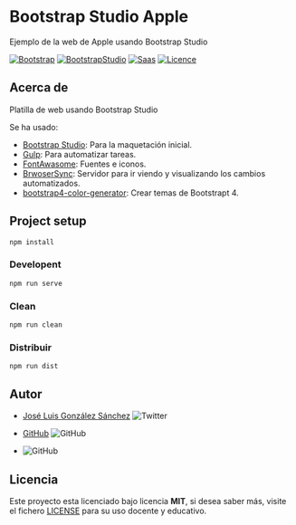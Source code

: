 # Bootstrap Studio Apple

Ejemplo de la web de Apple usando Bootstrap Studio

[![Bootstrap](https://img.shields.io/badge/Bootstrap-%20Ready-blueviolet)](https://getbootstrap.com/)
[![BootstrapStudio](https://img.shields.io/badge/BootstrapStudio-%20Ready-blue)](https://bootstrapstudio.io/)
[![Saas](https://img.shields.io/badge/Sass-%20Ready-ff69b4)](https://sass-lang.com/)
[![Licence](https://img.shields.io/github/license/joseluisgs/NodeMonRest)](https://github.com/joseluisgs/NodeMonRest/blob/master/LICENSE)

## Acerca de

Platilla de web usando Bootstrap Studio

Se ha usado:

- [Bootstrap Studio](https://bootstrapstudio.io/): Para la maquetación inicial.
- [Gulp](https://gulpjs.com/): Para automatizar tareas.
- [FontAwasome](https://fontawesome.com/v4.7.0/icons/): Fuentes e iconos.
- [BrwoserSync](https://www.browsersync.io/): Servidor para ir viendo y visualizando los cambios automatizados.
- [bootstrap4-color-generator](https://lingtalfi.com/bootstrap4-color-generator): Crear temas de Bootstrapt 4.

## Project setup

```
npm install
```

### Developent

```
npm run serve
```

### Clean

```
npm run clean
```

### Distribuir

```
npm run dist
```

## Autor

- [José Luis González Sánchez](https://twitter.com/joseluisgonsan) ![Twitter](https://img.shields.io/twitter/follow/joseluisgonsan?style=social)

* [GitHub](https://github.com/joseluisgs) ![GitHub](https://img.shields.io/github/followers/joseluisgs?style=social)

* ![GitHub](https://img.shields.io/github/last-commit/joseluisgs/bootstrapt-studio-apple)

## Licencia

Este proyecto esta licenciado bajo licencia **MIT**, si desea saber más, visite el fichero [LICENSE](https://github.com/joseluisgs/notas-back-nem/blob/master/LICENSE) para su uso docente y educativo.
